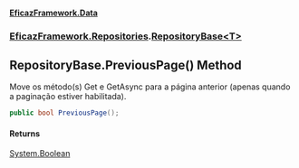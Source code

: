 #### [EficazFramework.Data](EficazFrameworkData.md 'EficazFramework Data')
### [EficazFramework.Repositories](EficazFrameworkData.md#EficazFramework.Repositories 'EficazFramework.Repositories').[RepositoryBase&lt;T&gt;](EficazFramework.Repositories/RepositoryBase_T_.md 'EficazFramework.Repositories.RepositoryBase<T>')

## RepositoryBase<T>.PreviousPage() Method

Move os método(s) Get e GetAsync para a página anterior (apenas quando a paginação estiver habilitada).

```csharp
public bool PreviousPage();
```

#### Returns
[System.Boolean](https://docs.microsoft.com/en-us/dotnet/api/System.Boolean 'System.Boolean')